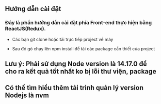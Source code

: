 ## Hướng dẫn cài đặt

### Đây là phần hướng dẫn cài đặt phía Front-end thực hiện bằng ReactJS(Redux).

- Các bạn git clone hoặc tải trực tiếp project về máy

- Sau đó gỏ chạy lên npm install để tải các package cần thiết của project

## Lưu ý: Phải sử dụng Node version là 14.17.0 để cho ra kết quả tốt nhất ko bị lỗi thư viện, package

## Có thể tìm hiểu thêm tải trình quản lý version Nodejs là nvm
